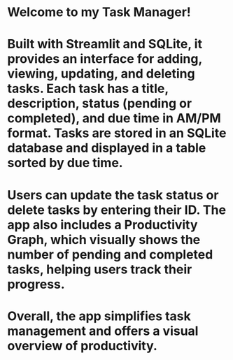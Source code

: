 # Welcome to my Task Manager!
# Built with Streamlit and SQLite, it provides an interface for adding, viewing, updating, and deleting tasks. Each task has a title, description, status (pending or completed), and due time in AM/PM format. Tasks are stored in an SQLite database and displayed in a table sorted by due time.
# Users can update the task status or delete tasks by entering their ID. The app also includes a Productivity Graph, which visually shows the number of pending and completed tasks, helping users track their progress.
# Overall, the app simplifies task management and offers a visual overview of productivity.
